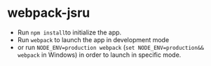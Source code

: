 # webpack-jsru

- Run `npm install`to initialize the app.
- Run `webpack` to launch the app in development mode
- or run `NODE_ENV=production webpack` (`set NODE_ENV=production&& webpack` in Windows) in order to launch in specific mode.
